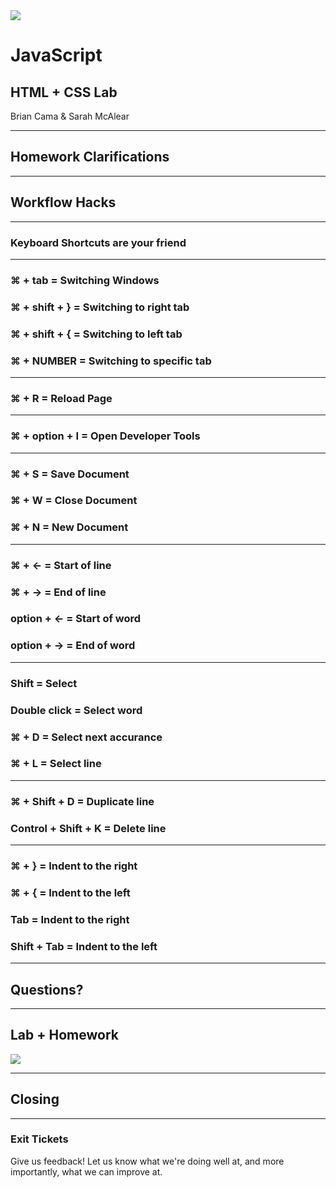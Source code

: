 <img src="img/ga-logo.png" style="border:none; background: transparent; box-shadow:none;" />

# JavaScript

## HTML + CSS Lab

Brian Cama & Sarah McAlear

---

## Homework Clarifications

---

## Workflow Hacks

----

### Keyboard Shortcuts are your friend

----

### &#8984; + tab = Switching Windows
### &#8984; + shift + } = Switching to right tab
### &#8984; + shift + { = Switching to left tab
### &#8984; + NUMBER = Switching to specific tab

----

### &#8984; + R = Reload Page

----

### &#8984; + option + I = Open Developer Tools

----

### &#8984; + S = Save Document
### &#8984; + W = Close Document
### &#8984; + N = New Document

----

### &#8984; + &larr; = Start of line
### &#8984; + &rarr; = End of line
### option + &larr; = Start of word
### option + &rarr; = End of word

----

### Shift = Select
### Double click = Select word
### &#8984; + D = Select next accurance
### &#8984; + L = Select line

----

### &#8984; + Shift + D = Duplicate line
### Control + Shift + K = Delete line

----

### &#8984; + } = Indent to the right
### &#8984; + { = Indent to the left
### Tab = Indent to the right
### Shift + Tab = Indent to the left

----

## Questions?

---

## Lab + Homework

<img src="img/exercise_icon_md.png" style="border:none;box-shadow:none;background:transparent;" />

---

## Closing

----

### Exit Tickets

Give us feedback! Let us know what we're doing well at, and more
importantly, what we can improve at.
